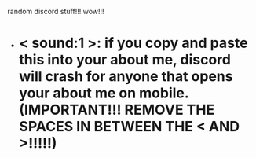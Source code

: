 random discord stuff!!! wow!!!

- # **< sound:1 >**: if you copy and paste this into your about me, discord will crash for anyone that opens your about me on mobile. (IMPORTANT!!! REMOVE THE SPACES IN BETWEEN THE < AND >!!!!!)
